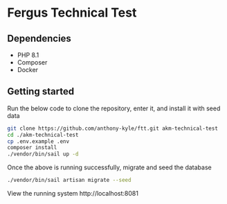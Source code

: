 # Fergus Technical Test

## Dependencies

* PHP 8.1
* Composer
* Docker

## Getting started

Run the below code to clone the repository, enter it, and install it with seed data


```bash
git clone https://github.com/anthony-kyle/ftt.git akm-technical-test
cd ./akm-technical-test
cp .env.example .env
composer install
./vendor/bin/sail up -d
```

Once the above is running successfully, migrate and seed the database
```bash
./vendor/bin/sail artisan migrate --seed
```

View the running system http://localhost:8081